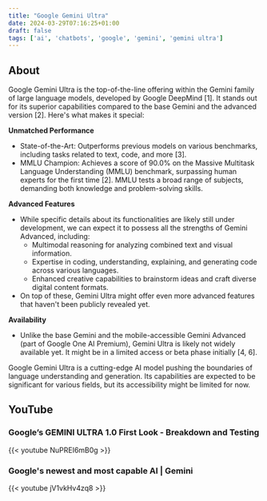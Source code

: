 ```yaml
---
title: "Google Gemini Ultra"
date: 2024-03-29T07:16:25+01:00
draft: false
tags: ['ai', 'chatbots', 'google', 'gemini', 'gemini ultra']
---
```


## About
Google Gemini Ultra is the top-of-the-line offering within the Gemini family of large language models, developed by Google DeepMind [1]. It stands out for its superior capabilities compared to the base Gemini and the advanced version [2]. Here's what makes it special:

**Unmatched Performance**
- State-of-the-Art: Outperforms previous models on various benchmarks, including tasks related to text, code, and more [3].
- MMLU Champion: Achieves a score of 90.0% on the Massive Multitask Language Understanding (MMLU) benchmark, surpassing human experts for the first time [2]. MMLU tests a broad range of subjects, demanding both knowledge and problem-solving skills.

**Advanced Features**
- While specific details about its functionalities are likely still under development, we can expect it to possess all the strengths of Gemini Advanced, including:
  - Multimodal reasoning for analyzing combined text and visual information.
  - Expertise in coding, understanding, explaining, and generating code across various languages.
  - Enhanced creative capabilities to brainstorm ideas and craft diverse digital content formats.
- On top of these, Gemini Ultra might offer even more advanced features that haven't been publicly revealed yet.

**Availability**
- Unlike the base Gemini and the mobile-accessible Gemini Advanced (part of Google One AI Premium), Gemini Ultra is likely not widely available yet. It might be in a limited access or beta phase initially [4, 6].

Google Gemini Ultra is a cutting-edge AI model pushing the boundaries of language understanding and generation. Its capabilities are expected to be significant for various fields,  but its accessibility might be limited for now.

## YouTube

### Google’s GEMINI ULTRA 1.0 First Look - Breakdown and Testing
{{< youtube NuPREI6mB0g >}}

### Google's newest and most capable AI | Gemini
{{< youtube jV1vkHv4zq8 >}}
